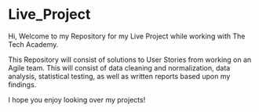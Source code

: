 # Live_Project

Hi, Welcome to my Repository for my Live Project while working with The Tech Academy.

This Repository will consist of solutions to User Stories from working on an Agile team. This will consist of data cleaning and normalization, data analysis, statistical testing, as well as written reports based upon my findings.

I hope you enjoy looking over my projects!

